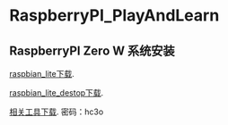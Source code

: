 # RaspberryPI_PlayAndLearn

## RaspberryPI Zero W 系统安装
[raspbian_lite下载](https://downloads.raspberrypi.org/raspbian_lite/images/).

[raspbian_lite_destop下载](https://downloads.raspberrypi.org/raspbian/images/).

[相关工具下载](https://pan.baidu.com/s/1t4ZDyHNjRRUz8s_061OO4g). 密码：hc3o


